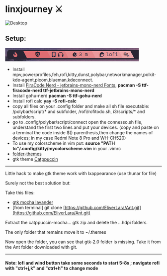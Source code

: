# linxjourney ⚔️
![Desktop](unito.png)
## Setup: 
![Desktop](bar1.png)
* Install mpv,powerprofiles,feh,rofi,kitty,dunst,polybar,networkmanager,polkit-kde-agent,picom,blueman,kdeconnect.
* Install [FiraCode Nerd - jetbrains-mono-nerd Fonts](https://www.nerdfonts.com/font-downloads), **pacman -S ttf-firacode-nerd ttf-jetbrains-mono-nerd**
* Install gohu-nerd **pacman -S ttf-gohu-nerd**
* Install rofi calc **yay -S rofi-calc**
* copy all files on your .config folder and make all sh file executable: /polybar/script/* and subfolder, /rofi/rofitodo.sh, i3/scripts/* and subfolders.
* go to .config/polybar/script/connect open the connesso.sh file, understand the first two lines and put your devices. (copy and paste on a terminal the code inside $() parenthesis,then change the names of devices; in my case Redmi Note 8 Pro and WH-CH520)
* To use my colorscheme in vim put:  **source "PATH to"/.config/kitty/mycolorscheme.vim** in your .vimrc
* [folder-themes](https://github.com/catppuccin/papirus-folders)
* gtk theme [Catppuccin](https://aur.archlinux.org/packages/catppuccin-gtk-theme-mocha)
---
Little hack to make gtk theme work with lxappearance (use thunar for file)

Surely not the best solution but:

Take this files:

* [gtk mocha lavander](https://github.com/catppuccin/gtk/releases/download/v1.0.2/catppuccin-mocha-lavender-standard+default.zip)
* \[from terminal\] git clone [https://github.com/EliverLara/Ant.git](https://github.com/EliverLara/Ant.git)

Extract the catppuccin-mocha... gtk zip and delete the ...hdpi folders.

The only folder that remains move it to \~/.themes

Now open the folder, you can see that gtk-2.0 folder is missing. Take it from the Ant folder downloaded with git.

---

#### Note: lofi and wind button take some seconds to start 5-8s ; navigate rofi with "ctrl+j,k" and "ctrl+h" to change mode
